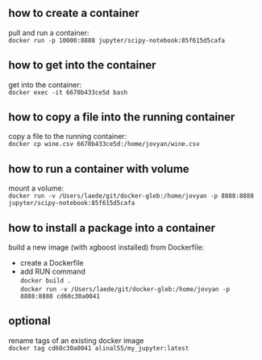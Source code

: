 ## how to create a container
pull and run a container:  
`docker run -p 10000:8888 jupyter/scipy-notebook:85f615d5cafa`

## how to get into the container
get into the container:  
`docker exec -it 6670b433ce5d bash`

## how to copy a file into the running container
copy a file to the running container:  
`docker cp wine.csv 6670b433ce5d:/home/jovyan/wine.csv`

## how to run a container with volume
mount a volume:  
`docker run -v /Users/laede/git/docker-gleb:/home/jovyan -p 8888:8888 jupyter/scipy-notebook:85f615d5cafa`

## how to install a package into a container
build a new image (with xgboost installed) from Dockerfile:  
- create a Dockerfile  
- add RUN command  
`docker build .`  
`docker run -v /Users/laede/git/docker-gleb:/home/jovyan -p 8888:8888 cd60c30a0041`  


## optional
rename tags of an existing docker image  
`docker tag cd60c30a0041 alinal55/my_jupyter:latest`